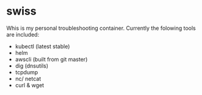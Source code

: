 # swiss

Whis is my personal troubleshooting container. Currently the folowing tools are included:

* kubectl (latest stable)
* helm
* awscli (built from git master)
* dig (dnsutils)
* tcpdump
* nc/ netcat
* curl & wget
